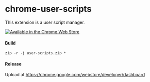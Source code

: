 # chrome-user-scripts
This extension is a user script manager.

[![Available in the Chrome Web Store](https://storage.googleapis.com/chrome-gcs-uploader.appspot.com/image/WlD8wC6g8khYWPJUsQceQkhXSlv1/tbyBjqi7Zu733AAKA5n4.png "Available in the Chrome Web Store")](https://chrome.google.com/webstore/detail/tab-toggle/manalafhhpmppbabiccknagjcpgmdhpp)

#### Build
`zip -r -j user-scripts.zip *`

#### Release
Upload at https://chrome.google.com/webstore/developer/dashboard

